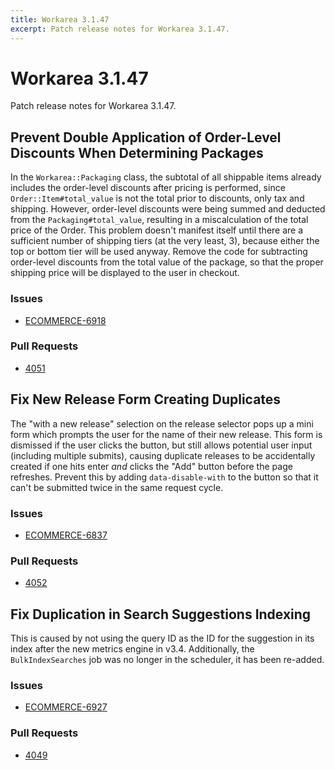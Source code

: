 ```yaml
---
title: Workarea 3.1.47
excerpt: Patch release notes for Workarea 3.1.47.
---
```


# Workarea 3.1.47

Patch release notes for Workarea 3.1.47.

## Prevent Double Application of Order-Level Discounts When Determining Packages

In the `Workarea::Packaging` class, the subtotal of all shippable items
already includes the order-level discounts after pricing is performed,
since `Order::Item#total_value` is not the total prior to discounts,
only tax and shipping. However, order-level discounts were being
summed and deducted from the `Packaging#total_value`, resulting in a
miscalculation of the total price of the Order. This problem doesn't
manifest itself until there are a sufficient number of shipping tiers
(at the very least, 3), because either the top or bottom tier will be
used anyway. Remove the code for subtracting order-level discounts from
the total value of the package, so that the proper shipping price will
be displayed to the user in checkout.

### Issues

- [ECOMMERCE-6918](https://jira.tools.weblinc.com/browse/ECOMMERCE-6918)

### Pull Requests

- [4051](https://stash.tools.weblinc.com/projects/WL/repos/workarea/pull-requests/4051/overview)

## Fix New Release Form Creating Duplicates

The "with a new release" selection on the release selector pops up a
mini form which prompts the user for the name of their new release. This
form is dismissed if the user clicks the button, but still allows
potential user input (including multiple submits), causing duplicate
releases to be accidentally created if one hits enter _and_ clicks the
"Add" button before the page refreshes. Prevent this by adding
`data-disable-with` to the button so that it can't be submitted twice in
the same request cycle.

### Issues

- [ECOMMERCE-6837](https://jira.tools.weblinc.com/browse/ECOMMERCE-6837)

### Pull Requests

- [4052](https://stash.tools.weblinc.com/projects/WL/repos/workarea/pull-requests/4052/overview)

## Fix Duplication in Search Suggestions Indexing

This is caused by not using the query ID as the ID for the suggestion in
its index after the new metrics engine in v3.4. Additionally, the
`BulkIndexSearches` job was no longer in the scheduler, it has been
re-added.

### Issues

- [ECOMMERCE-6927](https://jira.tools.weblinc.com/browse/ECOMMERCE-6927)

### Pull Requests

- [4049](https://stash.tools.weblinc.com/projects/WL/repos/workarea/pull-requests/4049/overview)

